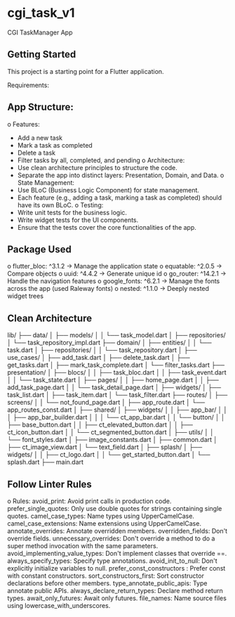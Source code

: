 # cgi_task_v1

CGI TaskManager App

## Getting Started

This project is a starting point for a Flutter application.

Requirements:
## App Structure:
o Features:
- Add a new task
- Mark a task as completed
- Delete a task
- Filter tasks by all, completed, and pending
o Architecture:
- Use clean architecture principles to structure the code.
- Separate the app into distinct layers: Presentation, Domain, and Data. 
o State Management:
- Use BLoC (Business Logic Component) for state management.
- Each feature (e.g., adding a task, marking a task as completed) should have its own BLoC.
o Testing:
- Write unit tests for the business logic.
- Write widget tests for the UI components.
- Ensure that the tests cover the core functionalities of the app.

## Package Used
o flutter_bloc: ^3.1.2 -> Manage the application state
o equatable: ^2.0.5 -> Compare objects
o uuid: ^4.4.2  -> Generate unique id
o go_router: ^14.2.1 -> Handle the navigation features
o google_fonts: ^6.2.1 -> Manage the fonts across the app (used Raleway fonts)
o nested: ^1.1.0 -> Deeply nested widget trees

## Clean Architecture
lib/
├── data/
│   ├── models/
│   │   └── task_model.dart
│   ├── repositories/
│       └── task_repository_impl.dart
├── domain/
│   ├── entities/
│   │   └── task.dart
│   ├── repositories/
│   │   └── task_repository.dart
│   ├── use_cases/
│       ├── add_task.dart
│       ├── delete_task.dart
│       ├── get_tasks.dart
│       ├── mark_task_complete.dart
│       └── filter_tasks.dart
├── presentation/
│   ├── blocs/
│   │   ├── task_bloc.dart
│   │   ├── task_event.dart
│   │   └── task_state.dart
│   ├── pages/
│   │   ├── home_page.dart
│   │   ├── add_task_page.dart
│   │   └── task_detail_page.dart
│   ├── widgets/
│       ├── task_list.dart
│       ├── task_item.dart
│       └── task_filter.dart
├── routes/
│   ├── screens/
│   │   └── not_found_page.dart
│   ├── app_route.dart
│   └── app_routes_const.dart
│
├── shared/
│   ├── widgets/
│   │   ├── app_bar/
│   │   │   ├── app_bar_builder.dart
│   │   │   └── ct_app_bar.dart
│   │   └── button/
│   │       ├── base_button.dart
│   │       ├── ct_elevated_button.dart
│   │       ├── ct_icon_button.dart
│   │       └── ct_segmented_button.dart
│   ├── utils/
│   │   └── font_styles.dart
│   ├── image_constants.dart
│   ├── common.dart
│   ├── ct_image_view.dart
│   └── text_field.dart
│
├── splash/
│   ├── widgets/
│   │   ├── ct_logo.dart
│   │   └── get_started_button.dart
│   └── splash.dart
├── main.dart

## Follow Linter Rules
o Rules:
  avoid_print: Avoid print calls in production code.
  prefer_single_quotes: Only use double quotes for strings containing single quotes.
  camel_case_types: Name types using UpperCamelCase.
  camel_case_extensions: Name extensions using UpperCamelCase.
  annotate_overrides: Annotate overridden members.
  overridden_fields: Don't override fields.
  unnecessary_overrides: Don't override a method to do a super method invocation with the same parameters.
  avoid_implementing_value_types: Don't implement classes that override ==.
  always_specify_types: Specify type annotations.
  avoid_init_to_null: Don't explicitly initialize variables to null.
  prefer_const_constructors : Prefer const with constant constructors.
  sort_constructors_first: Sort constructor declarations before other members.
  type_annotate_public_apis: Type annotate public APIs.
  always_declare_return_types: Declare method return types.
  await_only_futures: Await only futures.
  file_names: Name source files using lowercase_with_underscores.
